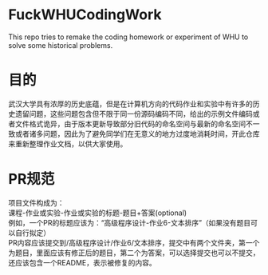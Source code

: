 # FuckWHUCodingWork  
This repo tries to remake the coding homework or experiment of WHU to solve some historical problems.  
# 目的  
武汉大学具有浓厚的历史底蕴，但是在计算机方向的代码作业和实验中有许多的历史遗留问题，这些问题包含但不限于同一份源码编码不同，给出的示例文件编码或者文件格式诡异，由于版本更新导致部分旧代码的命名空间与最新的命名空间不一致或者诸多问题，因此为了避免同学们在无意义的地方过度地消耗时间，开此仓库来重新整理作业文档，以供大家使用。  
# PR规范  
项目文件构成为：  
课程-作业或实验-作业或实验的标题-题目+答案(optional)  
例如，一个PR的标题应该为：“高级程序设计-作业6-文本排序”（如果没有题目可以自行拟定）  
PR内容应该提交到/高级程序设计/作业6/文本排序，提交中有两个文件夹，第一个为题目，里面应该有修正后的题目，第二个为答案，可以选择提交也可以不提交，还应该包含一个README，表示被修复的内容。  
